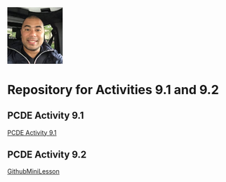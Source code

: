 <img src="me.jpg" alt="Image Description" style="max-width: 25%;">

# Repository for Activities 9.1 and 9.2

## PCDE Activity 9.1
<a href="https://github.com/operator13/PCDE-Activity-9.1"> PCDE Activity 9.1 </a>

## PCDE Activity 9.2
<a href="https://github.com/operator13/GitHubMiniLesson"> GithubMiniLesson </a>